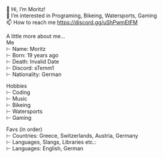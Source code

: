 👋 Hi, I’m Moritz!<br />
👀 I’m interested in Programing, Bikeing, Watersports, Gaming<br />
📫 How to reach me https://discord.gg/uShPwmEtFM<br />
  
A little more about me...<br />
Me<br />
 ⊢ Name: Moritz<br />
 ⊢ Born: 19 years ago<br />
 ⊢ Death: Invalid Date<br />
 ⊢ Discord: sTemm1<br />
 ⊢ Nationality: German<br />

Hobbies<br />
 ⊢ Coding<br />
 ⊢ Music<br />
 ⊢ Bikeing<br />
 ⊢ Watersports<br />
 ⊢ Gaming<br />

Favs (in order)<br />
 ⊢ Countries: Greece, Switzerlands, Austria, Germany<br />
 ⊢ Languages, Slangs, Libraries etc.:<br />
 ⊢ Languages: English, German<br />

<!---
Stemmi20/Stemmi20 is a ✨ special ✨ repository because its `README.md` (this file) appears on your GitHub profile.
You can click the Preview link to take a look at your changes.
--->
